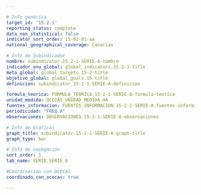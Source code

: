 ```yaml
---

# Info genérica
target_id: '15.2.1'
reporting_status: complete
data_non_statistical: false
indicator_sort_order: 15-02-01-aa
national_geographical_coverage: Canarias

# Info de Subindicador
nombre: subindicator.15-2-1-SERIE-A-nombre
indicador_onu_global: global_indicators.15-2-1-title
meta_global: global_targets.15-2-title
objetivo_global: global_goals.15-title
definicion: subindicator.15-2-1-SERIE-A-definicion

formula_teorica: FORMULA_TEORICA.15-2-1-SERIE-A-formula-teorica
unidad_medida: OCECAS_UNIDAD_MEDIDA.HA
fuentes_informacion: FUENTES_INFORMACION.15-2-1-SERIE-A-fuentes-informacion
periodicidad: "FREQ.A"
observaciones: OBSERVACIONES.15-2-1-SERIE-A-observaciones

# Info de Gráficas
graph_title: subindicator.15-2-1-SERIE-A-graph-title
graph_type: bar

# Info de navegación
sort_order: 1
tab_name: SERIE.SERIE_A

#Coordinación con OCECAS
coordinado_con_ocecas: true

---
```

